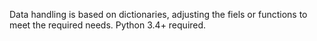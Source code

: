 Data handling is based on dictionaries, adjusting the fiels or functions to meet the required needs.
Python 3.4+ required.
